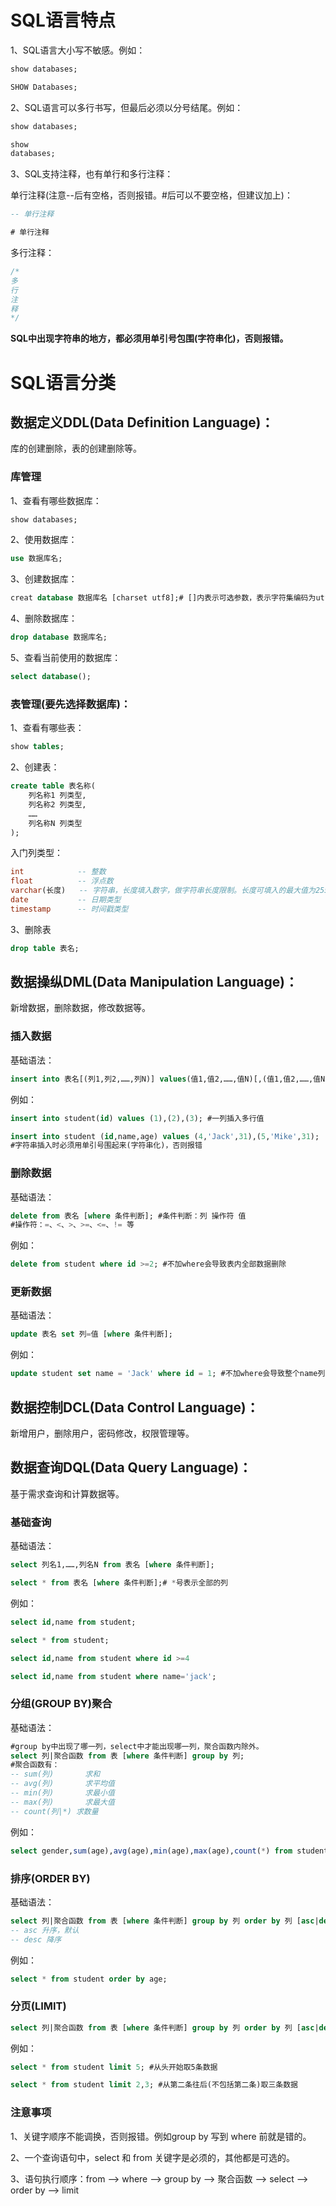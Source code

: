 # SQL语言特点

1、SQL语言大小写不敏感。例如：

```sql
show databases;
```

```sql
SHOW Databases;
```

2、SQL语言可以多行书写，但最后必须以分号结尾。例如：

```sql
show databases;
```

```sql
show
databases;
```

3、SQL支持注释，也有单行和多行注释：

单行注释(注意--后有空格，否则报错。#后可以不要空格，但建议加上)：

```sql
-- 单行注释
```

```sql
# 单行注释
```

多行注释：

```sql
/*
多
行
注
释
*/
```

**SQL中出现字符串的地方，都必须用单引号包围(字符串化)，否则报错。**

# SQL语言分类

## 数据定义DDL(Data Definition Language)：

  库的创建删除，表的创建删除等。

### 库管理

1、查看有哪些数据库：

```sql
show databases;
```

2、使用数据库：

```sql
use 数据库名;
```

3、创建数据库：

```sql
creat database 数据库名 [charset utf8];# []内表示可选参数，表示字符集编码为utf8
```

4、删除数据库：

```sql
drop database 数据库名;
```

5、查看当前使用的数据库：

```sql
select database();
```

### 表管理(要先选择数据库)：

1、查看有哪些表：

```sql
show tables;
```

2、创建表：

```sql
create table 表名称(
    列名称1 列类型,
    列名称2 列类型,
    ……
    列名称N 列类型
);
```

入门列类型：

```sql
int            -- 整数
float          -- 浮点数
varchar(长度)   -- 字符串，长度填入数字，做字符串长度限制。长度可填入的最大值为255
date           -- 日期类型
timestamp      -- 时间戳类型
```

3、删除表

```sql
drop table 表名;
```

## 数据操纵DML(Data Manipulation Language)：

新增数据，删除数据，修改数据等。

### 插入数据

基础语法：

```sql
insert into 表名[(列1,列2,……,列N)] values(值1,值2,……,值N)[,(值1,值2,……,值N),……,(值1,值2,……,值N)]; #列1——列N 与 值1——值N 一一对应
```

例如：

```sql
insert into student(id) values (1),(2),(3); #一列插入多行值
```

```sql
insert into student (id,name,age) values (4,'Jack',31),(5,'Mike',31); 
#字符串插入时必须用单引号围起来(字符串化)，否则报错
```

### 删除数据

基础语法：

```sql
delete from 表名 [where 条件判断]; #条件判断：列 操作符 值
#操作符：=、<、>、>=、<=、!= 等
```

例如：

```sql
delete from student where id >=2; #不加where会导致表内全部数据删除
```

### 更新数据

基础语法：

```sql
update 表名 set 列=值 [where 条件判断]; 
```

例如：

```sql
update student set name = 'Jack' where id = 1; #不加where会导致整个name列变为Jack
```

## 数据控制DCL(Data Control Language)：

新增用户，删除用户，密码修改，权限管理等。

## 数据查询DQL(Data Query Language)：

基于需求查询和计算数据等。

### 基础查询

基础语法：

```sql
select 列名1,……,列名N from 表名 [where 条件判断];
```

```sql
select * from 表名 [where 条件判断];# *号表示全部的列
```

例如：

```sql
select id,name from student;
```

```sql
select * from student;
```

```sql
select id,name from student where id >=4
```

```sql
select id,name from student where name='jack';
```

### 分组(GROUP BY)聚合

基础语法：

```sql
#group by中出现了哪一列，select中才能出现哪一列，聚合函数内除外。
select 列|聚合函数 from 表 [where 条件判断] group by 列;
#聚合函数有：
-- sum(列)       求和
-- avg(列)       求平均值
-- min(列)       求最小值
-- max(列)       求最大值
-- count(列|*) 求数量
```

例如：

```sql
select gender,sum(age),avg(age),min(age),max(age),count(*) from student group by gender;
```

### 排序(ORDER BY)

基础语法：

```sql
select 列|聚合函数 from 表 [where 条件判断] group by 列 order by 列 [asc|desc];
-- asc 升序，默认
-- desc 降序
```

例如：

```sql
select * from student order by age;
```

### 分页(LIMIT)

```sql
select 列|聚合函数 from 表 [where 条件判断] group by 列 order by 列 [asc|desc] limit n[,m];
```

例如：

```sql
select * from student limit 5; #从头开始取5条数据
```

```sql
select * from student limit 2,3; #从第二条往后(不包括第二条)取三条数据
```

### 注意事项

1、关键字顺序不能调换，否则报错。例如group by 写到 where 前就是错的。

2、一个查询语句中，select 和 from 关键字是必须的，其他都是可选的。

3、语句执行顺序：from --> where --> group by --> 聚合函数 --> select --> order by --> limit
